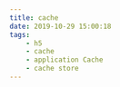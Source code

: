 ```yaml
---
title: cache
date: 2019-10-29 15:00:18
tags:
    - h5
    - cache
    - application Cache
    - cache store
---
```

